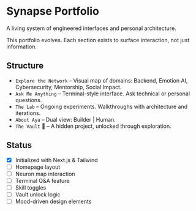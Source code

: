 # Synapse Portfolio

A living system of engineered interfaces and personal architecture.

This portfolio evolves. Each section exists to surface interaction, not just information.

## Structure

- `Explore the Network` – Visual map of domains: Backend, Emotion AI, Cybersecurity, Mentorship, Social Impact.
- `Ask Me Anything` – Terminal-style interface. Ask technical or personal questions.
- `The Lab` – Ongoing experiments. Walkthroughs with architecture and iterations.
- `About Aya` – Dual view: Builder | Human.
- `The Vault` 🔐 – A hidden project, unlocked through exploration.

## Status

- [x] Initialized with Next.js & Tailwind
- [ ] Homepage layout
- [ ] Neuron map interaction
- [ ] Terminal Q&A feature
- [ ] Skill toggles
- [ ] Vault unlock logic
- [ ] Mood-driven design elements